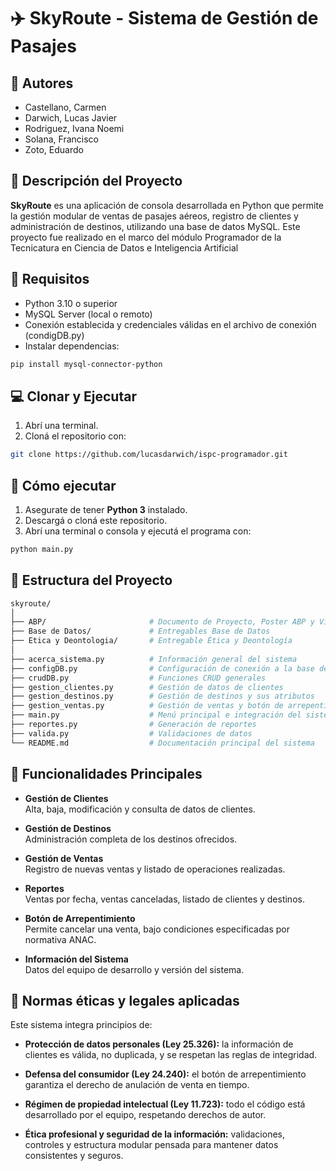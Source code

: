 # ✈️ SkyRoute - Sistema de Gestión de Pasajes

## 👥 Autores

- Castellano, Carmen
- Darwich, Lucas Javier
- Rodriguez, Ivana Noemi
- Solana, Francisco
- Zoto, Eduardo

## 📌 Descripción del Proyecto

**SkyRoute** es una aplicación de consola desarrollada en Python que permite la gestión modular de ventas de pasajes aéreos, registro de clientes y administración de destinos, utilizando una base de datos MySQL. Este proyecto fue realizado en el marco del módulo Programador de la Tecnicatura en Ciencia de Datos e Inteligencia Artificial

## 🔧 Requisitos

- Python 3.10 o superior
- MySQL Server (local o remoto)
- Conexión establecida y credenciales válidas en el archivo de conexión (condigDB.py)
- Instalar dependencias:

```bash
pip install mysql-connector-python
```

## 💻 Clonar y Ejecutar

1. Abrí una terminal.
2. Cloná el repositorio con:

```bash
git clone https://github.com/lucasdarwich/ispc-programador.git
```

## 🚀 Cómo ejecutar

1. Asegurate de tener **Python 3** instalado.
2. Descargá o cloná este repositorio.
3. Abrí una terminal o consola y ejecutá el programa con:

```bash
python main.py
```

## 📁 Estructura del Proyecto

```bash
skyroute/
│
├── ABP/                       # Documento de Proyecto, Poster ABP y Video del Grupo.
├── Base de Datos/             # Entregables Base de Datos
├── Etica y Deontologia/       # Entregable Ética y Deontología
│
├── acerca_sistema.py          # Información general del sistema
├── configDB.py                # Configuración de conexión a la base de datos
├── crudDB.py                  # Funciones CRUD generales
├── gestion_clientes.py        # Gestión de datos de clientes
├── gestion_destinos.py        # Gestión de destinos y sus atributos
├── gestion_ventas.py          # Gestión de ventas y botón de arrepentimiento
├── main.py                    # Menú principal e integración del sistema
├── reportes.py                # Generación de reportes
├── valida.py                  # Validaciones de datos
└── README.md                  # Documentación principal del sistema
```

## 🧠 Funcionalidades Principales

- **Gestión de Clientes**  
  Alta, baja, modificación y consulta de datos de clientes.

- **Gestión de Destinos**  
  Administración completa de los destinos ofrecidos.

- **Gestión de Ventas**  
  Registro de nuevas ventas y listado de operaciones realizadas.

- **Reportes**  
  Ventas por fecha, ventas canceladas, listado de clientes y destinos.

- **Botón de Arrepentimiento**  
  Permite cancelar una venta, bajo condiciones especificadas por normativa ANAC.

- **Información del Sistema**  
  Datos del equipo de desarrollo y versión del sistema.

## 🧭 Normas éticas y legales aplicadas

Este sistema integra principios de:

- **Protección de datos personales (Ley 25.326):** la información de clientes es válida, no duplicada, y se respetan las reglas de integridad.

- **Defensa del consumidor (Ley 24.240):** el botón de arrepentimiento garantiza el derecho de anulación de venta en tiempo.

- **Régimen de propiedad intelectual (Ley 11.723):** todo el código está desarrollado por el equipo, respetando derechos de autor.

- **Ética profesional y seguridad de la información:** validaciones, controles y estructura modular pensada para mantener datos consistentes y seguros.
